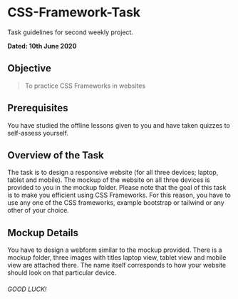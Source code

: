 # CSS-Framework-Task

Task guidelines for second weekly project.

**Dated: 10th June 2020**

## Objective
> To practice CSS Frameworks in websites

## Prerequisites 


You have studied the offline lessons given to you and have taken quizzes to self-assess yourself. 

## Overview of the Task

The task is to design a responsive website (for all three devices; laptop, tablet and mobile). The mockup of the website on all three devices is provided to you in the mockup folder. Please note that the goal of this task is to make you efficient using CSS Frameworks. For this reason, you have to use any one of the CSS frameworks, example bootstrap or tailwind or any other of your choice. 

## Mockup Details

You have to design a webform similar to the mockup provided. 
There is a mockup folder, three images with titles laptop view, tablet view and mobile view are attached there. The name itself corresponds to how your website should look on that particular device.


###### GOOD LUCK!

